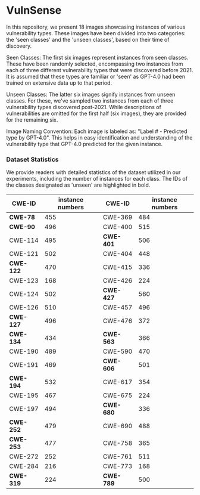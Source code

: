 # VulnSense

In this repository, we present 18 images showcasing instances of various vulnerability types. These images have been divided into two categories: the 'seen classes' and the 'unseen classes', based on their time of discovery.

Seen Classes:
The first six images represent instances from seen classes. These have been randomly selected, encompassing two instances from each of three different vulnerability types that were discovered before 2021. It is assumed that these types are familiar or 'seen' as GPT-4.0 had been trained on extensive data up to that period.

Unseen Classes:
The latter six images signify instances from unseen classes. For these, we've sampled two instances from each of three vulnerability types discovered post-2021. While descriptions of vulnerabilities are omitted for the first half (six images), they are provided for the remaining six.

Image Naming Convention:
Each image is labeled as: "Label # - Predicted type by GPT-4.0". This helps in easy identification and understanding of the vulnerability type that GPT-4.0 predicted for the given instance.


### Dataset Statistics

We provide readers with detailed statistics of the dataset utilized in our experiments, including the number of instances for each class. The IDs of the classes designated as 'unseen' are highlighted in bold.

| CWE-ID | instance numbers | CWE-ID | instance numbers |
|-------|------------------|-------|------------------|
| **CWE-78**  | 455            | CWE-369 | 484            |
| **CWE-90**  | 496            | CWE-400 | 515            |
| CWE-114 | 495            | **CWE-401** | 506            |
| CWE-121 | 502            | CWE-404 | 448            |
| **CWE-122** | 470            | CWE-415 | 336            |
| CWE-123 | 168            | CWE-426 | 224            |
| CWE-124 | 502            | **CWE-427** | 560            |
| CWE-126 | 510            | CWE-457 | 496            |
| **CWE-127** | 496            | CWE-476 | 372            |
| **CWE-134** | 434            | **CWE-563** | 366            |
| CWE-190 | 489            | CWE-590 | 470            |
| CWE-191 | 469            | **CWE-606** | 501            |
| **CWE-194** | 532            | CWE-617 | 354            |
| CWE-195 | 467            | CWE-675 | 224            |
| CWE-197 | 494            | **CWE-680** | 336            |
| **CWE-252** | 479            | CWE-690 | 488            |
| **CWE-253** | 477            | CWE-758 | 365            |
| CWE-272 | 252            | CWE-761 | 511            |
| CWE-284 | 216            | CWE-773 | 168            |
| **CWE-319** | 224            | **CWE-789** | 500            |
